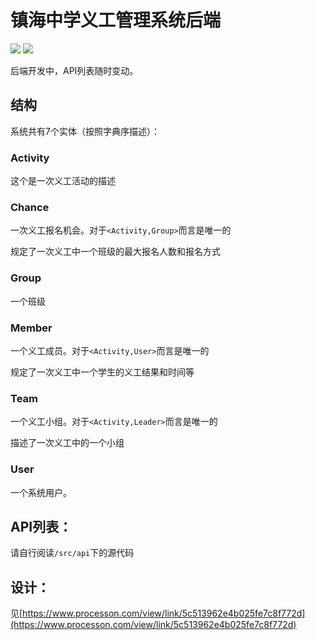 # 镇海中学义工管理系统后端
![](https://img.shields.io/github/license/ZhangZisu/zvms.svg?style=flat-square)
![](https://img.shields.io/github/tag/ZhangZisu/zvms.svg?style=flat-square)

后端开发中，API列表随时变动。

## 结构

系统共有7个实体（按照字典序描述）：
### Activity
这个是一次义工活动的描述

### Chance
一次义工报名机会。对于`<Activity,Group>`而言是唯一的

规定了一次义工中一个班级的最大报名人数和报名方式

### Group
一个班级

### Member
一个义工成员。对于`<Activity,User>`而言是唯一的

规定了一次义工中一个学生的义工结果和时间等

### Team
一个义工小组。对于`<Activity,Leader>`而言是唯一的

描述了一次义工中的一个小组


### User
一个系统用户。

## API列表：
请自行阅读`/src/api`下的源代码

## 设计：
见[https://www.processon.com/view/link/5c513962e4b025fe7c8f772d](https://www.processon.com/view/link/5c513962e4b025fe7c8f772d)